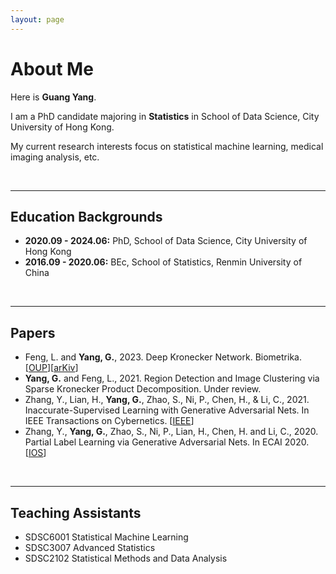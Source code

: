 ```yaml
---
layout: page
---
```


# About Me

Here is **Guang Yang**.

I am a PhD candidate majoring in **Statistics** in School of Data Science, City University of Hong Kong.

My current research interests focus on statistical machine learning, medical imaging analysis, etc.

<br>

---

## Education Backgrounds

- **2020.09 - 2024.06:** PhD, School of Data Science, City University of Hong Kong
- **2016.09 - 2020.06:** BEc, School of Statistics, Renmin University of China

<br>

---

## Papers

- Feng, L. and **Yang, G.**, 2023. Deep Kronecker Network. Biometrika. [[OUP](https://doi.org/10.1093/biomet/asad049)][[arKiv](https://arxiv.org/abs/2210.13327)]
- **Yang, G.** and Feng, L., 2021. Region Detection and Image Clustering via Sparse Kronecker Product Decomposition. Under review.
- Zhang, Y., Lian, H., **Yang, G.**, Zhao, S., Ni, P., Chen, H., & Li, C., 2021. Inaccurate-Supervised Learning with Generative Adversarial Nets. In IEEE Transactions on Cybernetics. [[IEEE](https://ieeexplore.ieee.org/abstract/document/9526351)]
- Zhang, Y., **Yang, G.**, Zhao, S., Ni, P., Lian, H., Chen, H. and Li, C., 2020. Partial Label Learning via Generative Adversarial Nets. In ECAI 2020. [[IOS](https://ebooks.iospress.nl/doi/10.3233/FAIA200279)]

<br>

---

## Teaching Assistants

- SDSC6001 Statistical Machine Learning
- SDSC3007 Advanced Statistics
- SDSC2102 Statistical Methods and Data Analysis

<br>
